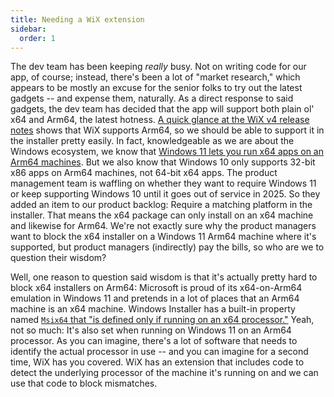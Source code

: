 ```yaml
---
title: Needing a WiX extension
sidebar:
  order: 1
---
```


The dev team has been keeping _really_ busy. Not on writing code for our app, of course; instead, there's been a lot of "market research," which appears to be mostly an excuse for the senior folks to try out the latest gadgets -- and expense them, naturally. As a direct response to said gadgets, the dev team has decided that the app will support both plain ol' x64 and Arm64, the latest hotness. [A quick glance at the WiX v4 release notes](/wix/releasenotes/#platforms) shows that WiX supports Arm64, so we should be able to support it in the installer pretty easily. In fact, knowledgeable as we are about the Windows ecosystem, we know that [Windows 11 lets you run x64 apps on an Arm64 machines](https://learn.microsoft.com/en-us/windows/arm/add-arm-support). But we also know that Windows 10 only supports 32-bit x86 apps on Arm64 machines, not 64-bit x64 apps. The product management team is waffling on whether they want to require Windows 11 or keep supporting Windows 10 until it goes out of service in 2025. So they added an item to our product backlog: Require a matching platform in the installer. That means the x64 package can only install on an x64 machine and likewise for Arm64. We're not exactly sure why the product managers want to block the x64 installer on a Windows 11 Arm64 machine where it's supported, but product managers (indirectly) pay the bills, so who are we to question their wisdom?

Well, one reason to question said wisdom is that it's actually pretty hard to block x64 installers on Arm64: Microsoft is proud of its x64-on-Arm64 emulation in Windows 11 and pretends in a lot of places that an Arm64 machine is an x64 machine. Windows Installer has a built-in property named [`Msix64` that "is defined only if running on an x64 processor."](https://learn.microsoft.com/en-us/windows/win32/msi/msix64) Yeah, not so much: It's also set when running on Windows 11 on an Arm64 processor. As you can imagine, there's a lot of software that needs to identify the actual processor in use -- and you can imagine for a second time, WiX has you covered. WiX has an extension that includes code to detect the underlying processor of the machine it's running on and we can use that code to block mismatches.
